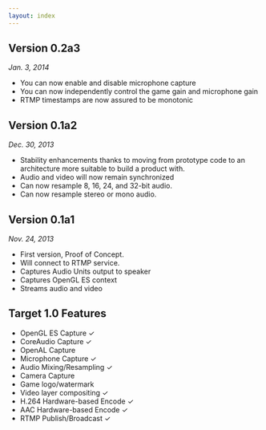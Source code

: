 ```yaml
---
layout: index
---
```


Version 0.2a3
----
*Jan. 3, 2014*

- You can now enable and disable microphone capture
- You can now independently control the game gain and microphone gain
- RTMP timestamps are now assured to be monotonic


Version 0.1a2
----
*Dec. 30, 2013*

- Stability enhancements thanks to moving from prototype code to an architecture more suitable to build a product with.
- Audio and video will now remain synchronized
- Can now resample 8, 16, 24, and 32-bit audio.
- Can now resample stereo or mono audio.


Version 0.1a1
----
*Nov. 24, 2013*

- First version, Proof of Concept.
- Will connect to RTMP service.
- Captures Audio Units output to speaker
- Captures OpenGL ES context
- Streams audio and video

Target 1.0 Features
----

- OpenGL ES Capture ✓
- CoreAudio Capture ✓
- OpenAL Capture
- Microphone Capture ✓
- Audio Mixing/Resampling ✓
- Camera Capture
- Game logo/watermark
- Video layer compositing ✓
- H.264 Hardware-based Encode ✓
- AAC Hardware-based Encode ✓
- RTMP Publish/Broadcast ✓
